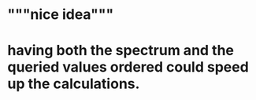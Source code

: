 # """nice idea"""
# having both the spectrum and the queried values ordered could speed up the calculations.